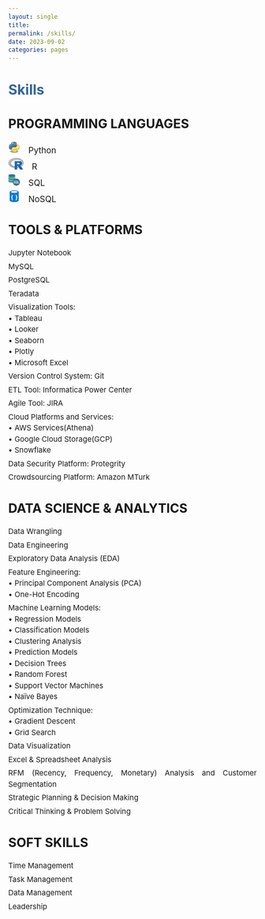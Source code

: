 ```yaml
---
layout: single
title: 
permalink: /skills/
date: 2023-09-02
categories: pages
---
```


<style>
    /* Style for the title */
    h1 {
        color: #336699; /* Change the title text color to blue */
        
    }

    /* Style for the categories */
    .category {
        margin-top: 20px;
    }

    /* Style for the skills list */
    ul {
        list-style-type: none;
        padding: 0;
    }

    li {
        margin: 5px 0;
    }
</style>

<!-- Title of the page in blue -->
<h1>Skills</h1>

<!-- Category A -->
<div class="category" style="text-align: justify; font-size: 17px;">
    <h2>PROGRAMMING LANGUAGES</h2>
    <ul>
        <li><img src="/assets/images/logo/python.png" alt="Python Logo" style="height: 24px; margin-right: 12px;"> Python</li>
        <li><img src="/assets/images/logo/R_logo.jpg" alt="Python Logo" style="height: 24px; margin-right: 12px;"> R</li>
        <li><img src="/assets/images/logo/sql_logo.png" alt="Python Logo" style="height: 24px; margin-right: 12px;"> SQL</li> 
        <li><img src="/assets/images/logo/nosql-database.png" alt="Python Logo" style="height: 24px; margin-right: 12px;"> NoSQL</li>      
    </ul>
</div>

<!-- Category B -->
<div class="category" style="text-align: justify; font-size: 17px;">
    <h2>TOOLS & PLATFORMS</h2>
    <ul style="line-height: 1.5; font-size: 15px;">
        <li>Jupyter Notebook</li>
        <li>MySQL</li>
        <li>PostgreSQL</li>
        <li>Teradata</li>
        <li>Visualization Tools: <br>
            • Tableau<br>
            • Looker<br>
            • Seaborn<br>
            • Plotly<br>
            • Microsoft Excel</li>
        <li>Version Control System: Git</li>
        <li>ETL Tool: Informatica Power Center</li>
        <li>Agile Tool: JIRA</li>
        <li>Cloud Platforms and Services: <br>
            • AWS Services(Athena)<br>
            • Google Cloud Storage(GCP)<br>
            • Snowflake</li>
        <li>Data Security Platform: Protegrity</li>
        <li>Crowdsourcing Platform: Amazon MTurk</li>        
    </ul>
</div>

<!-- Category C -->
<div class="category" style="text-align: justify; font-size: 17px;">
    <h2>DATA SCIENCE & ANALYTICS</h2>
    <ul style="line-height: 1.5; font-size: 15px;">
        <li>Data Wrangling</li>
        <li>Data Engineering</li>
        <li>Exploratory Data Analysis (EDA)</li>
        <li>Feature Engineering: <br>
            • Principal Component Analysis (PCA)<br>
            • One-Hot Encoding</li>
        <li>Machine Learning Models:<br>
            •	Regression Models<br>
            •	Classification Models<br> 
            •	Clustering Analysis<br>
            •	Prediction Models<br>
            •	Decision Trees<br>
            •	Random Forest<br>
            •	Support Vector Machines<br>
            •	Naïve Bayes</li>
        <li>Optimization Technique: <br>
            • Gradient Descent<br>
            • Grid Search</li>    
        <li>Data Visualization</li>
        <li>Excel & Spreadsheet Analysis</li>
        <li>RFM (Recency, Frequency, Monetary) Analysis and Customer Segmentation</li>
        <li>Strategic Planning & Decision Making</li>
        <li>Critical Thinking & Problem Solving</li>
    </ul>
</div>

<!-- Category D -->
<div class="category" style="text-align: justify; font-size: 17px;">
    <h2>SOFT SKILLS</h2>
    <ul style="line-height: 1.5; font-size: 15px;">
        <li>Time Management</li>
        <li>Task Management</li>
        <li>Data Management</li>
        <li>Leadership</li>        
    </ul>
</div>


